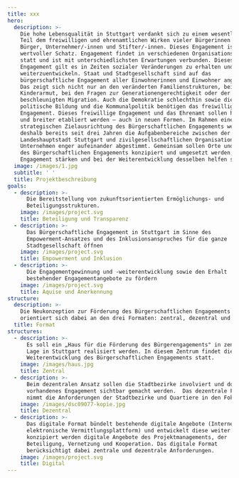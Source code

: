 ```yaml
---
title: xxx
hero:
  description: >-
    Die hohe Lebensqualität in Stuttgart verdankt sich zu einem wesentlichen
    Teil dem freiwilligen und ehrenamtlichen Wirken vieler Bürgerinnen und
    Bürger, Unternehmer/-innen und Stifter/-innen. Dieses Engagement ist ein
    wertvoller Schatz. Engagement findet in verschiedenen Organisationsformen
    statt und ist mit unterschiedlichsten Erwartungen verbunden. Dieses
    Engagement gilt es in Zeiten sozialer Veränderungen zu erhalten und
    weiterzuentwickeln. Staat und Stadtgesellschaft sind auf das
    bürgerschaftliche Engagement aller Einwohnerinnen und Einwohner angewiesen.
    Das zeigt sich nicht nur an den veränderten Familienstrukturen, bei der
    Kinderarmut, bei den Fragen zur Generationengerechtigkeit oder der
    beschleunigten Migration. Auch die Demokratie schlechthin sowie die
    politische Bildung und die Kommunalpolitik benötigen das freiwillige
    Engagement. Dieses freiwillige Engagement und das Ehrenamt sollen honoriert
    und breiter etabliert werden – auch in neuen Formen. Im Rahmen einer neuen
    strategischen Zielausrichtung des Bürgerschaftlichen Engagements werden
    deshalb bereits seit drei Jahren die Aufgabenbereiche zwischen der
    Landeshauptstadt Stuttgart und zivilgesellschaftlichen Organisationen und
    Unternehmen enger aufeinander abgestimmt. Gemeinsam sollen Orte und Formate
    des Bürgerschaftlichen Engagements konzipiert und umgesetzt werden, die das
    Engagement stärken und bei der Weiterentwicklung desselben helfen sollen.
  image: /images/1.jpg
  subtitle: ' '
  title: Projektbeschreibung
goals:
  - description: >-
      Die Bereitstellung von zukunftsorientierten Ermöglichungs- und
      Beteiligungsstrukturen.
    image: /images/project.svg
    title: Beteiligung und Transparenz
  - description: >-
      Das Bürgerschaftliche Engagement in Stuttgart im Sinne des
      Empowerment-Ansatzes und des Inklusionsanspruches für die ganze
      Stadtgesellschaft öffnen
    image: /images/project.svg
    title: Empowerment und Inklusion
  - description: >-
      Die Engagementgewinnung und -weiterentwicklung sowie den Erhalt
      bestehender Engagementangebote zu fördern
    image: /images/project.svg
    title: Aquise und Anerkennung
structure:
  description: >-
    Die Neukonzeption zur Förderung des Bürgerschaftlichen Engagements
    orientiert sich dabei an den drei Formaten: zentral, dezentral und digital
  title: Format
structures:
  - description: >-
      Es soll ein „Haus für die Förderung des Bürgerengagements" in zentraler
      Lage in Stuttgart realisiert werden. In diesem Zentrum findet die
      Weiterentwicklung des Bürgerschaftlichen Engagements statt.
    image: /images/haus.jpg
    title: Zentral
  - description: >-
      Beim dezentralen Ansatz sollen die Stadtbezirke involviert und dort
      vorhandenes Engagement sichtbar gemacht werden.  Das dezentrale Format
      nimmt die Anforderungen der Stadtbezirke und Quartiere in den Fokus.
    image: /images/dsc09077-kopie.jpg
    title: Dezentral
  - description: >-
      Das digitale Format bündelt bestehende digitale Angebote (Internetangebot,
      elektronische Vermittlungsplattform) und entwickelt diese weiter. Neu
      konzipiert werden digitale Angebote des Projektmanagements, der
      Beteiligung, Vernetzung und Kooperation. Das digitale Format
      berücksichtigt dabei zentrale und dezentrale Anforderungen. 
    image: /images/project.svg
    title: Digital
---
```

<ProjectPage />
